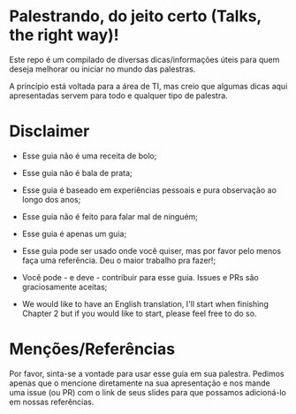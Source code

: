 # Palestrando, do jeito certo (Talks, the right way)!

Este repo é um compilado de diversas dicas/informações úteis para quem deseja melhorar ou iniciar no mundo das palestras.

A princípio está voltada para a área de TI, mas creio que algumas dicas aqui apresentadas servem para todo e qualquer tipo de palestra.

# Disclaimer

- Esse guia não é uma receita de bolo;

- Esse guia não é bala de prata;

- Esse guia é baseado em experiências pessoais e pura observação ao longo dos anos;

- Esse guia não é feito para falar mal de ninguém;

- Esse guia é apenas um guia;

- Esse guia pode ser usado onde você quiser, mas por favor pelo menos faça uma referência. Deu o maior trabalho pra fazer!;

- Você pode - e deve - contribuir para esse guia. Issues e PRs são graciosamente aceitas;

- We would like to have an English translation, I'll start when finishing Chapter 2 but if you would like to start, please feel free to do so.


# Menções/Referências

Por favor, sinta-se a vontade para usar esse guia em sua palestra. Pedimos apenas que o mencione diretamente na sua apresentação e nos mande uma issue (ou PR) com o link de seus slides para que possamos adicioná-lo em nossas referências.

